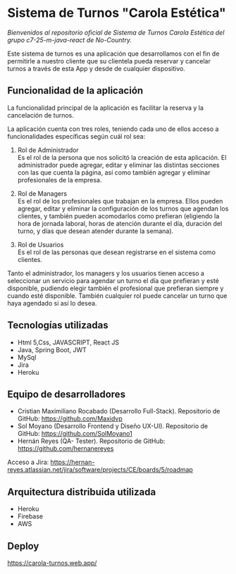 # Sistema de Turnos "Carola Estética"

*Bienvenidos al repositorio oficial de Sistema de Turnos Carola Estética del grupo c7-25-m-java-react de No-Country.*

Este sistema de turnos es una aplicación que desarrollamos con el fin de permitirle a nuestro cliente que su clientela pueda reservar y cancelar turnos a través de esta App y desde de cualquier dispositivo.


## Funcionalidad de la aplicación
La funcionalidad principal de la aplicación es facilitar la reserva y la cancelación de turnos.

La aplicación cuenta con tres roles, teniendo cada uno de ellos acceso a funcionalidades específicas según cuál rol sea: 

  1. Rol de Administrador  
    Es el rol de la persona que nos solicitó la creación de esta aplicación. El administrador puede agregar, editar y eliminar las distintas secciones con las que cuenta la página, así como también agregar y eliminar profesionales de la empresa. 

  2. Rol de Managers  
    Es el rol de los profesionales que trabajan en la empresa. Ellos pueden agregar, editar y eliminar la configuración de los turnos que agendan los clientes, y también pueden acomodarlos como prefieran (eligiendo la hora de jornada laboral, horas de atención durante el día, duración del turno, y días que desean atender durante la semana).

  3. Rol de Usuarios  
    Es el rol de las personas que desean registrarse en el sistema como clientes. 

Tanto el administrador, los managers y los usuarios tienen acceso a seleccionar un servicio para agendar un turno el día que prefieran y esté disponible, pudiendo elegir también el profesional que prefieran siempre y cuando esté disponible. También cualquier rol puede cancelar un turno que haya agendado si así lo desea.


## Tecnologías utilizadas
* Html 5,Css, JAVASCRIPT, React JS
* Java, Spring Boot, JWT
* MySql 
* Jira
* Heroku

## Equipo de desarrolladores
* Cristian Maximiliano Rocabado (Desarrollo Full-Stack). Repositorio de GitHub: https://github.com/Maxidvp
* Sol Moyano (Desarrollo Frontend y Diseño UX-UI). Repositorio de GitHub: https://github.com/SolMoyano1
* Hernán Reyes (QA- Tester). Repositorio de GitHub: https://github.com/hernanereyes 

Acceso a Jira: https://hernan-reyes.atlassian.net/jira/software/projects/CE/boards/5/roadmap

## Arquitectura distribuida utilizada
* Heroku
* Firebase
* AWS

## Deploy
https://carola-turnos.web.app/
